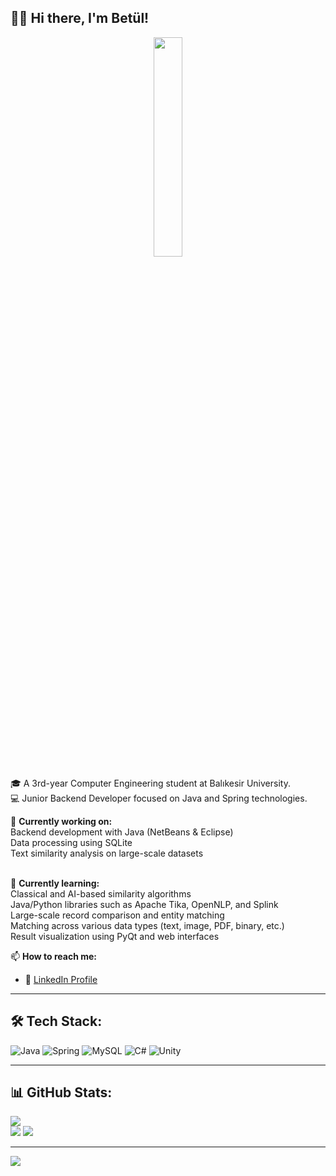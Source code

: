 ## 🧕🏼 Hi there, I'm Betül!

<p align="center">
  <img src="https://github.com/betulkizilkaya/assets/blob/main/images/animation.gif?raw=true" width="30%" />
</p>


🎓 A 3rd-year Computer Engineering student at Balıkesir University.<br>
💻 Junior Backend Developer focused on Java and Spring technologies.<br>   

🔭 **Currently working on:** <br>
Backend development with Java (NetBeans & Eclipse) <br>
Data processing using SQLite <br>
Text similarity analysis on large-scale datasets <br><br>

🌱 **Currently learning:** <br>
Classical and AI-based similarity algorithms <br>
Java/Python libraries such as Apache Tika, OpenNLP, and Splink <br>
Large-scale record comparison and entity matching <br>
Matching across various data types (text, image, PDF, binary, etc.) <br>
Result visualization using PyQt and web interfaces


📫 **How to reach me:**  
- 🔗 [LinkedIn Profile](https://www.linkedin.com/in/betulkizilkaya)

---

## 🛠️ Tech Stack:

![Java](https://img.shields.io/badge/java-%23ED8B00.svg?style=for-the-badge&logo=openjdk&logoColor=white) 
![Spring](https://img.shields.io/badge/spring-%236DB33F.svg?style=for-the-badge&logo=spring&logoColor=white) 
![MySQL](https://img.shields.io/badge/mysql-4479A1.svg?style=for-the-badge&logo=mysql&logoColor=white) 
![C#](https://img.shields.io/badge/c%23-%23239120.svg?style=for-the-badge&logo=csharp&logoColor=white) 
![Unity](https://img.shields.io/badge/unity-%23000000.svg?style=for-the-badge&logo=unity&logoColor=white)

---

## 📊 GitHub Stats:

![](https://nirzak-streak-stats.vercel.app/?user=betulkizilkaya&theme=rose&hide_border=false)<br/>
![](https://github-readme-stats.vercel.app/api?username=betulkizilkaya&theme=rose&hide_border=false&include_all_commits=false&count_private=false)  ![](https://github-readme-stats.vercel.app/api/top-langs/?username=betulkizilkaya&theme=rose&hide_border=false&include_all_commits=false&count_private=false&layout=compact)

---

[![](https://visitcount.itsvg.in/api?id=betulkizilkaya&icon=9&color=5)](https://visitcount.itsvg.in)

